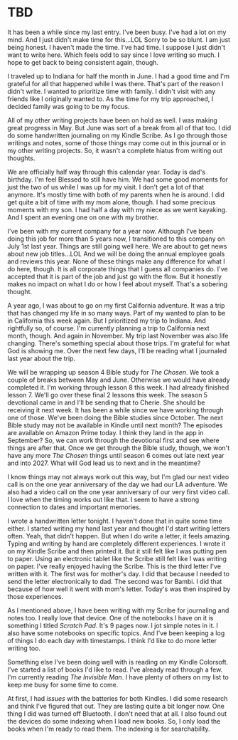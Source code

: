 # TBD

It has been a while since my last entry. I've been busy. I've had a lot on my mind. And I just didn't make time for this...LOL Sorry to be so blunt. I am just being honest. I haven't made the time. I've had time. I suppose I just didn't want to write here. Which feels odd to say since I love writing so much. I hope to get back to being consistent again, though.

I traveled up to Indiana for half the month in June. I had a good time and I'm grateful for all that happened while I was there. That's part of the reason I didn't write. I wanted to prioritize time with family. I didn't visit with any friends like I originally wanted to. As the time for my trip approached, I decided family was going to be my focus.

All of my other writing projects have been on hold as well. I was making great progress in May. But June was sort of a break from all of that too. I did do some handwritten journaling on my Kindle Scribe. As I go through those writings and notes, some of those things may come out in this journal or in my other writing projects. So, it wasn't a complete hiatus from writing out thoughts.

We are officially half way through this calendar year. Today is dad's birthday. I'm feel Blessed to still have him. We had some good moments for just the two of us while I was up for my visit. I don't get a lot of that anymore. It's mostly time with both of my parents when he is around. I did get quite a bit of time with my mom alone, though. I had some precious moments with my son. I had half a day with my niece as we went kayaking. And I spent an evening one on one with my brother.

I've been with my current company for a year now. Although I've been doing this job for more than 5 years now, I transitioned to this company on July 1st last year. Things are still going well here. We are about to get news about new job titles...LOL And we will be doing the annual employee goals and reviews this year. None of these things make any difference for what I do here, though. It is all corporate things that I guess all companies do. I've accepted that it is part of the job and just go with the flow. But it honestly makes no impact on what I do or how I feel about myself. That's a sobering thought.

A year ago, I was about to go on my first California adventure. It was a trip that has changed my life in so many ways. Part of my wanted to plan to be in California this week again. But I prioritized my trip to Indiana. And rightfully so, of course. I'm currently planning a trip to California next month, though. And again in November. My trip last November was also life changing. There's something special about those trips. I'm grateful for what God is showing me. Over the next few days, I'll be reading what I journaled last year about the trip.

We will be wrapping up season 4 Bible study for *The Chosen*. We took a couple of breaks between May and June. Otherwise we would have already completed it. I'm working through lesson 8 this week. I had already finished lesson 7. We'll go over these final 2 lessons this week. The season 5 devotional came in and I'll be sending that to Cherie. She should be receiving it next week. It has been a while since we have working through one of those. We've been doing the Bible studies since October. The next Bible study may not be available in Kindle until next month? The episodes are available on Amazon Prime today. I think they land in the app in September? So, we can work through the devotional first and see where things are after that. Once we get through the Bible study, though, we won't have any more *The Chosen* things until season 6 comes out late next year and into 2027. What will God lead us to next and in the meantime?

I know things may not always work out this way, but I'm glad our next video call is on the one year anniversary of the day we had our LA adventure. We also had a video call on the one year anniversary of our very first video call. I love when the timing works out like that. I seem to have a strong connection to dates and important memories.

I wrote a handwritten letter tonight. I haven't done that in quite some time either. I started writing my hand last year and thought I'd start writing letters often. Yeah, that didn't happen. But when I do write a letter, it feels amazing. Typing and writing by hand are completely different experiences. I wrote it on my Kindle Scribe and then printed it. But it still felt like I was putting pen to paper. Using an electronic tablet like the Scribe still felt like I was writing on paper. I've really enjoyed having the Scribe. This is the third letter I've written with it. The first was for mother's day. I did that because I needed to send the letter electronically to dad. The second was for Bambi. I did that because of how well it went with mom's letter. Today's was then inspired by those experiences.

As I mentioned above, I have been writing with my Scribe for journaling and notes too. I really love that device. One of the notebooks I have on it is something I titled *Scratch Pad*. It's 9 pages now. I jot simple notes in it. I also have some notebooks on specific topics. And I've been keeping a log of things I do each day with timestamps. I think I'd like to do more letter writing too.

Something else I've been doing well with is reading on my Kindle Colorsoft. I've started a list of books I'd like to read. I've already read through a few. I'm currently reading *The Invisible Man*. I have plenty of others on my list to keep me busy for some time to come.

At first, I had *issues* with the batteries for both Kindles. I did some research and think I've figured that out. They are lasting quite a bit longer now. One thing I did was turned off Bluetooth. I don't need that at all. I also found out the devices do some indexing when I load new books. So, I only load the books when I'm ready to read them. The indexing is for searchability.

